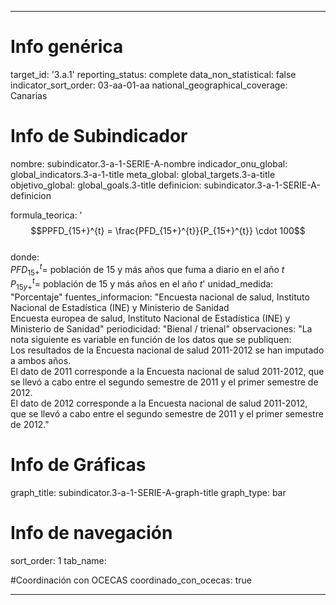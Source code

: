 ---

# Info genérica
target_id: '3.a.1'
reporting_status: complete
data_non_statistical: false
indicator_sort_order: 03-aa-01-aa
national_geographical_coverage: Canarias

# Info de Subindicador
nombre: subindicator.3-a-1-SERIE-A-nombre
indicador_onu_global: global_indicators.3-a-1-title
meta_global: global_targets.3-a-title
objetivo_global: global_goals.3-title
definicion: subindicator.3-a-1-SERIE-A-definicion

formula_teorica: '$$PPFD_{15+}^{t} = \frac{PFD_{15+}^{t}}{P_{15+}^{t}} \cdot 100$$ <br>
donde: <br>
$PFD_{15+}^{t} =$ población de 15 y más años que fuma a diario en el año $t$ <br>
$P_{15y+}^{t} =$ población de 15 y más años en el año $t$'
unidad_medida: "Porcentaje"
fuentes_informacion: "Encuesta nacional de salud, Instituto Nacional de Estadística (INE) y Ministerio de Sanidad<br>
Encuesta europea de salud, Instituto Nacional de Estadística (INE) y Ministerio de Sanidad"
periodicidad: "Bienal / trienal"
observaciones: "La nota siguiente es variable en función de los datos que se publiquen:<br>
Los resultados de la Encuesta nacional de salud 2011-2012 se han imputado a ambos años.<br>
El dato de 2011 corresponde a la Encuesta nacional de salud 2011-2012, que se llevó a cabo entre el segundo semestre de 2011 y el primer semestre de 2012.<br>
El dato de 2012 corresponde a la Encuesta nacional de salud 2011-2012, que se llevó a cabo entre el segundo semestre de 2011 y el primer semestre de 2012."

# Info de Gráficas
graph_title: subindicator.3-a-1-SERIE-A-graph-title
graph_type: bar

# Info de navegación
sort_order: 1
tab_name: 

#Coordinación con OCECAS
coordinado_con_ocecas: true

---